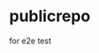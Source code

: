 # publicrepo
for e2e test



















































































































































































































































































































































































































































































































































































































































































































































































































































































































































































































































































































































































































































































































































































































































































































































































































































































































































































































































































































































































































































































































































































































































































































































































































































































































































































































































































































































































































































































































































































































































































































































































































































































































































































































































































































































































































































































































































































































































































































































































































































































































































































































































































































































































































































































































































































